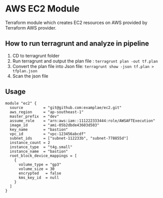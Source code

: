 # AWS EC2 Module

Terraform module which creates EC2 resources on AWS provided by Terraform AWS provider.

## How to run terragrunt and analyze in pipeline
1. CD to terragrunt folder
2. Run terragrunt and output the plan file : `terragrunt plan -out tf.plan`
3. Convert the plan file into Json file: `terragrunt show -json tf.plan > tfplan.json`
4. Scan the json file

## Usage
```hcl
module "ec2" { 
  source         = "git@github.com:examplae/ec2.git"
  aws_region     = "ap-southeast-1"
  master_prefix  = "dev"
  assume_role    = "arn:aws:iam::111222333444:role/AWSAFTExecution"
  image_id       = "ami-05b2dbde43603d503"
  key_name       = "bastion"
  vpc_id         = "vpc-123456abcdf"
  subnet_ids     = ["subnet-112233b", "subnet-778855d"]
  instance_count = 2
  instance_type  = "t4g.small"
  instance_name  = "bastion"
  root_block_device_mappings = [
    {
      volume_type = "gp3"
      volume_size = 30
      encrypted   = false
      kms_key_id  = null
    }
  ]
}
```
